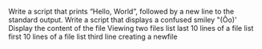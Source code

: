 Write a script that prints “Hello, World”, followed by a new line to the standard output.
Write a script that displays a confused smiley "(Ôo)'
Display the content of the file
Viewing two files
list last 10 lines of a file
list first 10 lines of a file
list third line
creating a newfile

